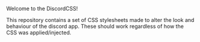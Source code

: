 Welcome to the DiscordCSS!

This repository contains a set of CSS stylesheets made to alter the look and behaviour of the discord app. These should work regardless of how the CSS was applied/injected.
